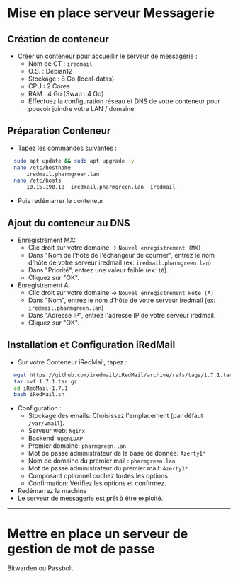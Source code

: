 # Mise en place serveur Messagerie
## Création de conteneur
- Créer un conteneur pour accueillir le serveur de messagerie :
  - Nom de CT : `iredmail`
  - O.S. : Debian12
  - Stockage : 8 Go (local-datas)
  - CPU : 2 Cores
  - RAM : 4 Go (Swap : 4 Go)
  - Effectuez la configuration réseau et DNS de votre conteneur pour pouvoir joindre votre LAN / domaine

## Préparation Conteneur
- Tapez les commandes suivantes :
``` bash
  sudo apt update && sudo apt upgrade -y
  nano /etc/hostname
      iredmail.pharmgreen.lan
  nano /etc/hosts
      10.15.190.10  iredmail.pharmgreen.lan  iredmail
```
- Puis redémarrer le conteneur

## Ajout du conteneur au DNS
- Enregistrement MX:
  - Clic droit sur votre domaine -> `Nouvel enregistrement (MX)`
  - Dans "Nom de l'hôte de l'échangeur de courrier", entrez le nom d'hôte de votre serveur iredmail (ex: `iredmail.pharmgreen.lan`).
  - Dans "Priorité", entrez une valeur faible (ex: `10`).
  - Cliquez sur "OK".
- Enregistrement A:
  - Clic droit sur votre domaine -> `Nouvel enregistrement Hôte (A)`
  - Dans "Nom", entrez le nom d'hôte de votre serveur Iredmail (ex: `iredmail.pharmgreen.lan`)
  - Dans "Adresse IP", entrez l'adresse IP de votre serveur iredmail.
  - Cliquez sur "OK".
 
## Installation et Configuration iRedMail
- Sur votre Conteneur iRedMail, tapez :
``` bash
  wget https://github.com/iredmail/iRedMail/archive/refs/tags/1.7.1.tar.gz
  tar xvf 1.7.1.tar.gz
  cd iRedMail-1.7.1
  bash iRedMail.sh
```
- Configuration :
  - Stockage des emails: Choisissez l'emplacement (par défaut `/var/vmail`).
  - Serveur web: `Nginx`
  - Backend: `OpenLDAP`
  - Premier domaine: `pharmgreen.lan`
  - Mot de passe administrateur de la base de donnée: `Azerty1*`
  - Nom de domaine du premier mail : `pharmgreen.lan`
  - Mot de passe administrateur du premier mail: `Azerty1*`
  - Composant optionnel cochez toutes les options
  - Confirmation: Vérifiez les options et confirmez.
- Redémarrez la machine
- Le serveur de messagerie est prêt à être exploité.

___
# Mettre en place un serveur de gestion de mot de passe
Bitwarden ou Passbolt
